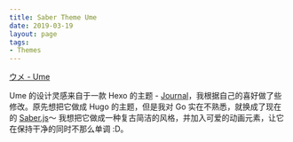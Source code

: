 ```yaml
---
title: Saber Theme Ume
date: 2019-03-19
layout: page
tags:
- Themes
---
```


[ウメ - Ume](https://github.com/iCyris/Ume)

Ume 的设计灵感来自于一款 Hexo 的主题 - [Journal](https://github.com/SumiMakito/hexo-theme-journal/)，我根据自己的喜好做了些修改。原先想把它做成 Hugo 的主题，但是我对 Go 实在不熟悉，就换成了现在的 [Saber.js](https://github.com/egoist/saber)～ 我想把它做成一种复古简洁的风格，并加入可爱的动画元素，让它在保持干净的同时不那么单调 :D。



